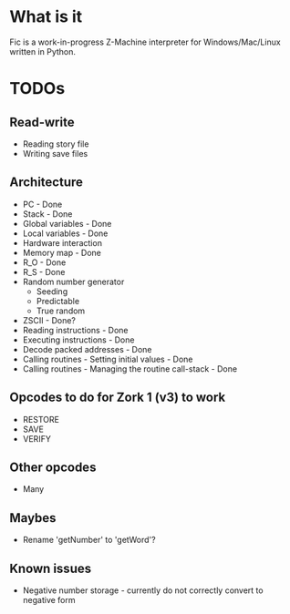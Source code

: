 # What is it
Fic is a work-in-progress Z-Machine interpreter for Windows/Mac/Linux written in Python.

# TODOs
## Read-write
- Reading story file
- Writing save files

## Architecture
- PC - Done
- Stack - Done
- Global variables - Done
- Local variables - Done
- Hardware interaction
- Memory map - Done
- R_O - Done
- R_S - Done
- Random number generator
  - Seeding
  - Predictable
  - True random
- ZSCII - Done?
- Reading instructions - Done
- Executing instructions - Done
- Decode packed addresses - Done
- Calling routines - Setting initial values - Done
- Calling routines - Managing the routine call-stack - Done

## Opcodes to do for Zork 1 (v3) to work
- RESTORE
- SAVE
- VERIFY

## Other opcodes
- Many

## Maybes
- Rename 'getNumber' to 'getWord'?

## Known issues
- Negative number storage - currently do not correctly convert to negative form

